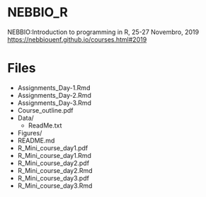 # NEBBIO_R
NEBBIO:Introduction to programming in R, 25-27 Novembro, 2019  
https://nebbiouenf.github.io/courses.html#2019  

# Files

- Assignments_Day-1.Rmd  
- Assignments_Day-2.Rmd  
- Assignments_Day-3.Rmd  
- Course_outline.pdf  
- Data/  
 	- ReadMe.txt  
- Figures/  
- README.md  
- R_Mini_course_day1.pdf  
- R_Mini_course_day1.Rmd  
- R_Mini_course_day2.pdf  
- R_Mini_course_day2.Rmd  
- R_Mini_course_day3.pdf  
- R_Mini_course_day3.Rmd  








